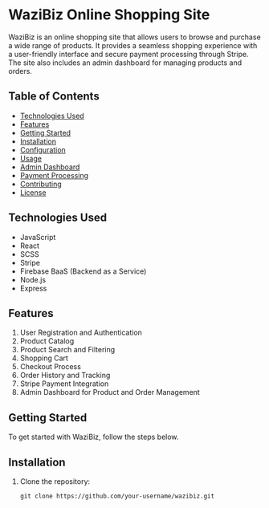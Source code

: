 # WaziBiz Online Shopping Site

WaziBiz is an online shopping site that allows users to browse and purchase a wide range of products. It provides a seamless shopping experience with a user-friendly interface and secure payment processing through Stripe. The site also includes an admin dashboard for managing products and orders.

## Table of Contents

- [Technologies Used](#technologies-used)
- [Features](#features)
- [Getting Started](#getting-started)
- [Installation](#installation)
- [Configuration](#configuration)
- [Usage](#usage)
- [Admin Dashboard](#admin-dashboard)
- [Payment Processing](#payment-processing)
- [Contributing](#contributing)
- [License](#license)

## Technologies Used

- JavaScript
- React
- SCSS
- Stripe
- Firebase BaaS (Backend as a Service)
- Node.js
- Express

## Features

1. User Registration and Authentication
2. Product Catalog
3. Product Search and Filtering
4. Shopping Cart
5. Checkout Process
6. Order History and Tracking
7. Stripe Payment Integration
8. Admin Dashboard for Product and Order Management

## Getting Started

To get started with WaziBiz, follow the steps below.

## Installation

1. Clone the repository:

   ```shell
   git clone https://github.com/your-username/wazibiz.git
